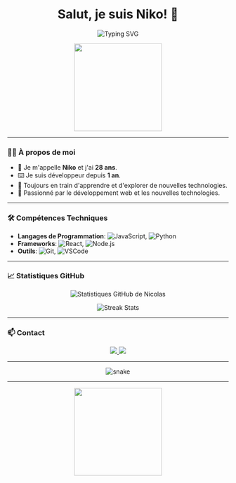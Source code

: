 <h1 align="center">Salut, je suis Niko! 👋</h1>

<p align="center">
  <img src="https://readme-typing-svg.herokuapp.com?font=Fira+Code&duration=3000&pause=500&color=58A6FF&width=435&lines=Développeur+Passionné;Amoureux+du+Code;Toujours+En+Apprentissage" alt="Typing SVG">
</p>

<p align="center">
  <img src="https://media.giphy.com/media/26tn33aiTi1jkl6H6/giphy.gif" width="200">
</p>

---

### 👨‍💻 À propos de moi

- 💼 Je m'appelle **Niko** et j'ai **28 ans**.
- ⌨️ Je suis développeur depuis **1 an**.
- 🌱 Toujours en train d'apprendre et d'explorer de nouvelles technologies.
- 🚀 Passionné par le développement web et les nouvelles technologies.

---

### 🛠️ Compétences Techniques

- **Langages de Programmation**: ![JavaScript](https://img.shields.io/badge/-JavaScript-F7DF1E?logo=javascript&logoColor=000), ![Python](https://img.shields.io/badge/-Python-3776AB?logo=python&logoColor=fff)
- **Frameworks**: ![React](https://img.shields.io/badge/-React-61DAFB?logo=react&logoColor=000), ![Node.js](https://img.shields.io/badge/-Node.js-339933?logo=node.js&logoColor=fff)
- **Outils**: ![Git](https://img.shields.io/badge/-Git-F05032?logo=git&logoColor=fff), ![VSCode](https://img.shields.io/badge/-VS%20Code-007ACC?logo=visual-studio-code&logoColor=fff)

---

### 📈 Statistiques GitHub

<p align="center">
  <img src="https://github-readme-stats.vercel.app/api?username=NikotoKoto&show_icons=true&theme=radical" alt="Statistiques GitHub de Nicolas">
</p>

<p align="center">
  <img src="https://github-readme-streak-stats.herokuapp.com?user=NikotoKoto&theme=radical" alt="Streak Stats">
</p>

---

### 📫 Contact

<p align="center">
  <a href="https://www.linkedin.com/in/tonprofil" target="_blank">
    <img src="https://img.shields.io/badge/-LinkedIn-0A66C2?logo=linkedin&logoColor=fff">
  </a>
  <a href="mailto:tonemail@example.com">
    <img src="https://img.shields.io/badge/-Email-D14836?logo=gmail&logoColor=fff">
  </a>
</p>

---

<p align="center">
  <img src="https://github.com/NikotoKoto/NikotoKoto/raw/output/github-contribution-grid-snake.svg" alt="snake"></p>

---

<p align="center">
  <img src="https://media.giphy.com/media/3o7TKtnuHOHHUjR38Y/giphy.gif" width="200">
</p>

